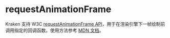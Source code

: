 # requestAnimationFrame

Kraken 支持 W3C [requestAnimationFrame API](https://www.w3.org/TR/animation-timing/#dom-windowanimationtiming-requestanimationframe)，用于在渲染引擎下一帧绘制前调用指定的回调函数。使用方法参考 [MDN 文档](https://developer.mozilla.org/zh-CN/docs/Web/API/Window/requestAnimationFrame)。
